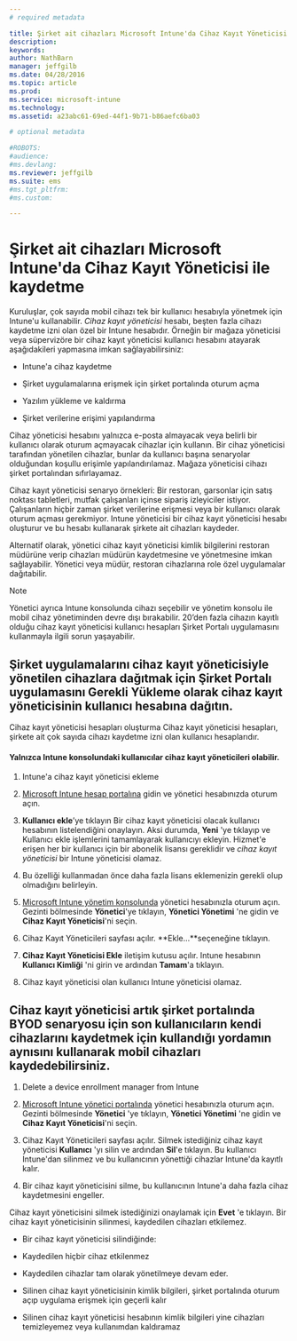 ```yaml
---
# required metadata

title: Şirket ait cihazları Microsoft Intune'da Cihaz Kayıt Yöneticisi ile kaydetme | Microsoft Intune
description:
keywords:
author: NathBarn
manager: jeffgilb
ms.date: 04/28/2016
ms.topic: article
ms.prod:
ms.service: microsoft-intune
ms.technology:
ms.assetid: a23abc61-69ed-44f1-9b71-b86aefc6ba03

# optional metadata

#ROBOTS:
#audience:
#ms.devlang:
ms.reviewer: jeffgilb
ms.suite: ems
#ms.tgt_pltfrm:
#ms.custom:

---
```


# Şirket ait cihazları Microsoft Intune'da Cihaz Kayıt Yöneticisi ile kaydetme
Kuruluşlar, çok sayıda mobil cihazı tek bir kullanıcı hesabıyla yönetmek için Intune'u kullanabilir.  *Cihaz kayıt yöneticisi* hesabı, beşten fazla cihazı kaydetme izni olan özel bir Intune hesabıdır. Örneğin bir mağaza yöneticisi veya süpervizöre bir cihaz kayıt yöneticisi kullanıcı hesabını atayarak aşağıdakileri yapmasına imkan sağlayabilirsiniz:

-   Intune'a cihaz kaydetme

-   Şirket uygulamalarına erişmek için şirket portalında oturum açma

-   Yazılım yükleme ve kaldırma

-   Şirket verilerine erişimi yapılandırma

Cihaz yöneticisi hesabını yalnızca e-posta almayacak veya belirli bir kullanıcı olarak oturum açmayacak cihazlar için kullanın. Bir cihaz yöneticisi tarafından yönetilen cihazlar, bunlar da kullanıcı başına senaryolar olduğundan koşullu erişimle yapılandırılamaz. Mağaza yöneticisi cihazı şirket portalından sıfırlayamaz.

Cihaz kayıt yöneticisi senaryo örnekleri: Bir restoran, garsonlar için satış noktası tabletleri, mutfak çalışanları içinse sipariş izleyiciler istiyor. Çalışanların hiçbir zaman şirket verilerine erişmesi veya bir kullanıcı olarak oturum açması gerekmiyor. Intune yöneticisi bir cihaz kayıt yöneticisi hesabı oluşturur ve bu hesabı kullanarak şirkete ait cihazları kaydeder.

Alternatif olarak, yönetici cihaz kayıt yöneticisi kimlik bilgilerini restoran müdürüne verip cihazları müdürün kaydetmesine ve yönetmesine imkan sağlayabilir. Yönetici veya müdür, restoran cihazlarına role özel uygulamalar dağıtabilir.

> [!NOTE]
> Yönetici ayrıca Intune konsolunda cihazı seçebilir ve yönetim konsolu ile mobil cihaz yönetiminden devre dışı bırakabilir. 20’den fazla cihazın kayıtlı olduğu cihaz kayıt yöneticisi kullanıcı hesapları Şirket Portalı uygulamasını kullanmayla ilgili sorun yaşayabilir.

## Şirket uygulamalarını cihaz kayıt yöneticisiyle yönetilen cihazlara dağıtmak için Şirket Portalı uygulamasını **Gerekli Yükleme** olarak cihaz kayıt yöneticisinin kullanıcı hesabına dağıtın.
Cihaz kayıt yöneticisi hesapları oluşturma Cihaz kayıt yöneticisi hesapları, şirkete ait çok sayıda cihazı kaydetme izni olan kullanıcı hesaplarıdır.

#### Yalnızca Intune konsolundaki kullanıcılar cihaz kayıt yöneticileri olabilir.

1.  Intune'a cihaz kayıt yöneticisi ekleme

2.  [Microsoft Intune hesap portalına](http://go.microsoft.com/fwlink/?LinkId=698854) gidin ve yönetici hesabınızda oturum açın.

3.  **Kullanıcı ekle**’ye tıklayın Bir cihaz kayıt yöneticisi olacak kullanıcı hesabının listelendiğini onaylayın. Aksi durumda, **Yeni** 'ye tıklayıp ve Kullanıcı ekle işlemlerini tamamlayarak kullanıcıyı ekleyin. Hizmet'e erişen her bir kullanıcı için bir abonelik lisansı gereklidir ve *cihaz kayıt yöneticisi* bir Intune yöneticisi olamaz.

4.  Bu özelliği kullanmadan önce daha fazla lisans eklemenizin gerekli olup olmadığını belirleyin.

5.   [Microsoft Intune yönetim konsolunda](http://manage.microsoft.com) yönetici hesabınızla oturum açın. Gezinti bölmesinde **Yönetici**'ye tıklayın, **Yönetici Yönetimi** 'ne gidin ve **Cihaz Kayıt Yöneticisi**'ni seçin.

6.  Cihaz Kayıt Yöneticileri sayfası açılır.  **Ekle...**seçeneğine tıklayın.

7.   **Cihaz Kayıt Yöneticisi Ekle** iletişim kutusu açılır. Intune hesabının **Kullanıcı Kimliği** 'ni girin ve ardından **Tamam**'a tıklayın.

8.  Cihaz kayıt yöneticisi olan kullanıcı Intune yöneticisi olamaz.

## Cihaz kayıt yöneticisi artık şirket portalında BYOD senaryosu için son kullanıcıların kendi cihazlarını kaydetmek için kullandığı yordamın aynısını kullanarak mobil cihazları kaydedebilirsiniz.

1.  Delete a device enrollment manager from Intune

2.  [Microsoft Intune yönetici portalında](http://manage.microsoft.com) yönetici hesabınızla oturum açın. Gezinti bölmesinde **Yönetici** 'ye tıklayın, **Yönetici Yönetimi** 'ne gidin ve **Cihaz Kayıt Yöneticisi**'ni seçin.

3.  Cihaz Kayıt Yöneticileri sayfası açılır. Silmek istediğiniz cihaz kayıt yöneticisi **Kullanıcı** 'yı silin ve ardından **Sil**'e tıklayın. Bu kullanıcı Intune'dan silinmez ve bu kullanıcının yönettiği cihazlar Intune'da kayıtlı kalır.

4.  Bir cihaz kayıt yöneticisini silme, bu kullanıcının Intune'a daha fazla cihaz kaydetmesini engeller.

Cihaz kayıt yöneticisini silmek istediğinizi onaylamak için **Evet** 'e tıklayın. Bir cihaz kayıt yöneticisinin silinmesi, kaydedilen cihazları etkilemez.

-   Bir cihaz kayıt yöneticisi silindiğinde:

-   Kaydedilen hiçbir cihaz etkilenmez

-   Kaydedilen cihazlar tam olarak yönetilmeye devam eder.

-   Silinen cihaz kayıt yöneticisinin kimlik bilgileri, şirket portalında oturum açıp uygulama erişmek için geçerli kalır

-   Silinen cihaz kayıt yöneticisi hesabının kimlik bilgileri yine cihazları temizleyemez veya kullanımdan kaldıramaz


<!--HONumber=May16_HO2-->


